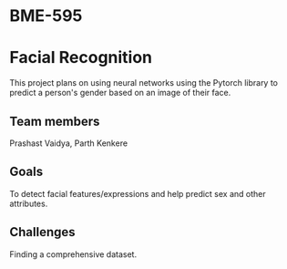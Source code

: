 # BME-595
# Facial Recognition
This project plans on using neural networks using the Pytorch library to predict a person's gender based on an image of their face.
## Team members
Prashast Vaidya, Parth Kenkere
##  Goals
To detect facial features/expressions and help predict sex and other attributes.
##  Challenges
Finding a comprehensive dataset.
